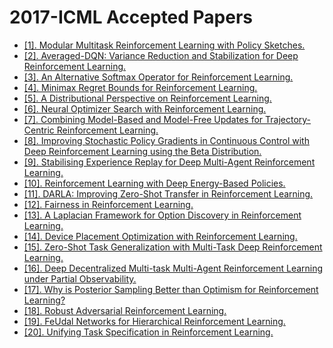 # 2017-ICML Accepted Papers

- [[1]. Modular Multitask Reinforcement Learning with Policy Sketches.](http://proceedings.mlr.press/v70/andreas17a.html)
- [[2]. Averaged-DQN: Variance Reduction and Stabilization for Deep Reinforcement Learning.](http://proceedings.mlr.press/v70/anschel17a.html)
- [[3]. An Alternative Softmax Operator for Reinforcement Learning.](http://proceedings.mlr.press/v70/asadi17a.html)
- [[4]. Minimax Regret Bounds for Reinforcement Learning.](http://proceedings.mlr.press/v70/azar17a.html)
- [[5]. A Distributional Perspective on Reinforcement Learning.](http://proceedings.mlr.press/v70/bellemare17a.html)
- [[6]. Neural Optimizer Search with Reinforcement Learning.](http://proceedings.mlr.press/v70/bello17a.html)
- [[7]. Combining Model-Based and Model-Free Updates for Trajectory-Centric Reinforcement Learning.](http://proceedings.mlr.press/v70/chebotar17a.html)
- [[8]. Improving Stochastic Policy Gradients in Continuous Control with Deep Reinforcement Learning using the Beta Distribution.](http://proceedings.mlr.press/v70/chou17a.html)
- [[9]. Stabilising Experience Replay for Deep Multi-Agent Reinforcement Learning.](http://proceedings.mlr.press/v70/foerster17b.html)
- [[10]. Reinforcement Learning with Deep Energy-Based Policies.](http://proceedings.mlr.press/v70/haarnoja17a.html)
- [[11]. DARLA: Improving Zero-Shot Transfer in Reinforcement Learning.](http://proceedings.mlr.press/v70/higgins17a.html)
- [[12]. Fairness in Reinforcement Learning.](http://proceedings.mlr.press/v70/jabbari17a.html)
- [[13]. A Laplacian Framework for Option Discovery in Reinforcement Learning.](http://proceedings.mlr.press/v70/machado17a.html)
- [[14]. Device Placement Optimization with Reinforcement Learning.](http://proceedings.mlr.press/v70/mirhoseini17a.html)
- [[15]. Zero-Shot Task Generalization with Multi-Task Deep Reinforcement Learning.](http://proceedings.mlr.press/v70/oh17a.html)
- [[16]. Deep Decentralized Multi-task Multi-Agent Reinforcement Learning under Partial Observability.](http://proceedings.mlr.press/v70/omidshafiei17a.html)
- [[17]. Why is Posterior Sampling Better than Optimism for Reinforcement Learning?](http://proceedings.mlr.press/v70/osband17a.html)
- [[18]. Robust Adversarial Reinforcement Learning.](http://proceedings.mlr.press/v70/pinto17a.html)
- [[19]. FeUdal Networks for Hierarchical Reinforcement Learning.](http://proceedings.mlr.press/v70/vezhnevets17a.html)
- [[20]. Unifying Task Specification in Reinforcement Learning.](http://proceedings.mlr.press/v70/white17a.html)
